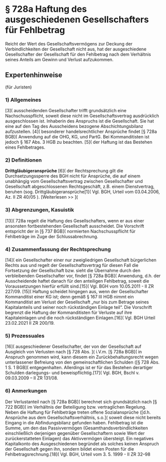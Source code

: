 # § 728a Haftung des ausgeschiedenen Gesellschafters für Fehlbetrag
Reicht der Wert des Gesellschaftsvermögens zur Deckung der Verbindlichkeiten der Gesellschaft nicht aus, hat der ausgeschiedene Gesellschafter der Gesellschaft für den Fehlbetrag nach dem Verhältnis seines Anteils am Gewinn und Verlust aufzukommen.
## Expertenhinweise
(für Juristen)
### 1) Allgemeines
[3]( ausscheidenden Gesellschafter trifft grundsätzlich eine Nachschusspflicht, soweit diese nicht im Gesellschaftsvertrag ausdrücklich ausgeschlossen ist. Inhaberin des Anspruchs ist die Gesellschaft. Sie hat eine auf den Tag des Ausscheidens bezogene Abschichtungsbilanz aufzustellen.
[4]( besonderer handelsrechtlicher Ansprüche findet [§ 728a BGB]( Anwendung auf die OHG, KG, und PartG. Bei Kommanditisten ist jedoch § 167 Abs. 3 HGB zu beachten.
[5]( der Haftung ist das Bestehen eines Fehlbetrages.
### 2) Definitionen
**Drittgläubigeransprüche**
[6]( der Rechtsprechung gilt die Durchsetzungssperre des BGH nicht für Ansprüche, die auf einem unabhängig vom Gesellschaftsvertrag zwischen Gesellschafter und Gesellschaft abgeschlossenen Rechtsgeschäft, z.B. einem Dienstvertrag, beruhen (sog. Drittgläubigeransprüche[1]( Vgl. BGH, Urteil vom 03.04.2006, Az. II ZR 40/05 ).
[Weiterlesen >> ](
### 3) Abgrenzungen, Kasuistik
[13]( 728a regelt die Haftung des Gesellschafters, wenn er aus einer ansonsten fortbestehenden Gesellschaft ausscheidet. Die Vorschrift entspricht der in [§ 737 BGB]( normierten Nachschusspflicht für Fehlbeträge im Zuge der Schlussabrechnung.
### 4) Zusammenfassung der Rechtsprechung
[14]( ein Gesellschafter einer nur zweigliedrigen Gesellschaft bürgerlichen Rechts aus und regelt der Gesellschaftsvertrag für diesen Fall die Fortsetzung der Gesellschaft bzw. sieht die Übernahme durch den verbleibenden Gesellschafter vor, findet [§ 728a BGB]( Anwendung, d.h. der Ausscheidende haftet danach für den anteiligen Fehlbetrag, soweit die Voraussetzungen hierfür erfüllt sind.[15]( Vgl. BGH vom 10.05.2011 - II ZR 227/09.
[15]( Haftung scheidet hingegen aus, wenn der Gesellschafter Kommanditist einer KG ist; denn gemäß § 167 III HGB nimmt ein Kommanditist am Verlust der Gesellschaft „nur bis zum Betrage seines Kapitalanteils und seiner noch rückständigen Einlage teil“. Die Vorschrift begrenzt die Haftung der Kommanditisten für Verluste auf ihre Kapitaleinlagen und die noch rückständigen Einlagen.[16]( Vgl. BGH Urteil 23.02.2021 II ZR 200/19.
### 5) Prozessuales
[16]( ausgeschiedener Gesellschafter, der von der Gesellschaft auf Ausgleich von Verlusten nach [§ 728 Abs. ]( i.V.m. [§ 728a BGB]( in Anspruch genommen wird, kann diesem ein Zurückbehaltungsrecht wegen unterlassener Befreiung von den gemeinschaftlichen Schulden ([§ 728 Abs. 1 S. 1 BGB]( entgegenhalten. Allerdings ist er für das Bestehen derartiger Schulden darlegungs- und beweispflichtig.[17]( Vgl. BGH, Bschl v. 09.03.2009 – II ZR 131/08.
### 6) Anmerkungen
Der Verlustanteil nach [§ 728a BGB]( berechnet sich grundsätzlich nach [§ 722 BGB]( im Verhältnis der Beteiligung bzw. vertraglichen Regelung. Neben die Haftung für Fehlbeträge treten offene Sozialansprüche ([d.h. Ansprüche aus dem Gesellschaftsverhältnis, s.o.]( soweit diese nicht bereits Eingang in die Abfindungsbilanz gefunden haben.
Fehlbetrag ist die Summe, um den das Passivvermögen (Gesamthandsverbindlichkeiten einschließlich derjenigen gegenüber Gesellschaftern sowie Wert der zurückerstatteten Einlagen) das Aktivvermögen übersteigt. Ein negatives Kapitalkonto des Ausgeschiedenen begründet als solches keinen Anspruch der Gesellschaft gegen ihn, sondern bildet einen Posten für die Fehlbetragsrechnung.[18]( Vgl. BGH, Urteil vom 3. 5. 1999 - II ZR 32–98